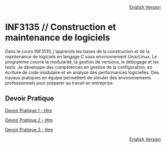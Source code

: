 <p align="right">
  <a href="./README_en.md">English Version</a>
</p>

# INF3135 // Construction et maintenance de logiciels

Dans le cours INF3135, j'apprends les bases de la construction et de la maintenance de logiciels en langage C sous environnement Unix/Linux. Le programme couvre la modularité, la gestion de versions, le débogage et les tests. Je développe des compétences en gestion de la configuration, en écriture de code modulaire et en analyse des performances logicielles. Des travaux pratiques en équipe permettent de simuler des environnements professionnels pour préparer au travail en entreprise.

## Devoir Pratique
[Devoir Pratique 1 - titre](URL "titre facultatif")

[Devoir Pratique 2 - titre](URL "titre facultatif")

[Devoir Pratique 3 - titre](URL "titre facultatif")

<p align="right">
  <a href="./README_en.md">English Version</a>
</p>